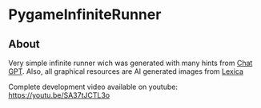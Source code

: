 # PygameInfiniteRunner

## About
Very simple infinite runner wich was generated with many hints from [Chat GPT](https://chat.openai.com/?__cf_chl_tk=DhX6PLyclML.UXnZyAS4Mhvcu2RdYuBla9Qv3Z4LBBI-1672232821-0-gaNycGzNGD0).
Also, all graphical resources are AI generated images from [Lexica](https://lexica.art/)

Complete development video available on youtube: https://youtu.be/SA37tJCTL3o
